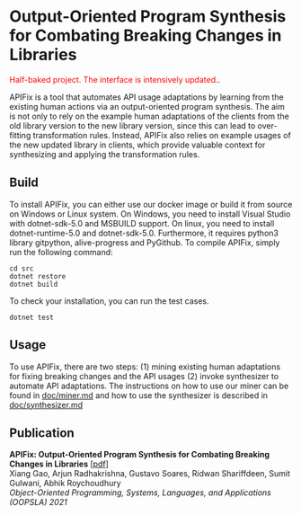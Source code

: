 # Output-Oriented Program Synthesis for Combating Breaking Changes in Libraries #

<span style="color:red">Half-baked project. The interface is intensively updated.</span>.

APIFix is a tool that automates API usage adaptations by learning from the existing human actions via an output-oriented program synthesis. The aim is not only to rely on the example human adaptations of the clients from the old library version
to the new library version, since this can lead to over-fitting transformation rules. Instead, APIFix also relies on
example usages of the new updated library in clients, which provide valuable context for synthesizing and
applying the transformation rules.

## Build ##

To install APIFix, you can either use our docker image or build it from source on Windows or Linux system. On Windows, you need to install Visual Studio with dotnet-sdk-5.0 and MSBUILD support. On linux, you need to install dotnet-runtime-5.0 and dotnet-sdk-5.0. Furthermore, it requires python3 library gitpython, alive-progress and PyGithub. To compile APIFix, simply run the following command:

```
cd src
dotnet restore
dotnet build
```
To check your installation, you can run the test cases.

```
dotnet test
```

## Usage ##
To use APIFix, there are two steps: (1) mining existing human adaptations for fixing breaking changes and the API usages (2) invoke synthesizer to automate API adaptations. The instructions on how to use our miner can be found in [doc/miner.md](doc/miner.md) and how to use the synthesizer is described in [doc/synthesizer.md](doc/synthesizer.md)


## Publication ##
**APIFix: Output-Oriented Program Synthesis for Combating Breaking Changes in Libraries** [[pdf]](https://www.comp.nus.edu.sg/~gaoxiang/papers/APIFix.pdf)<br>
Xiang Gao, Arjun Radhakrishna, Gustavo Soares, Ridwan Shariffdeen, Sumit Gulwani, Abhik Roychoudhury <br>
*Object-Oriented Programming, Systems, Languages, and Applications (OOPSLA) 2021*

